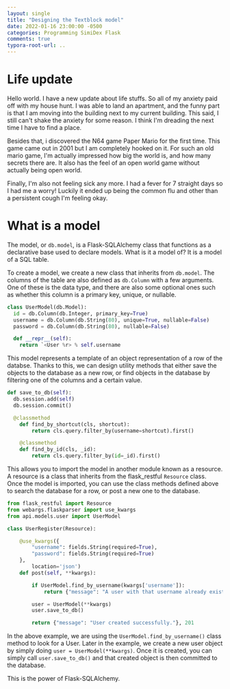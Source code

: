 ```yaml
---
layout: single
title: "Designing the Textblock model"
date: 2022-01-16 23:00:00 -0500
categories: Programming SimiDex Flask
comments: true
typora-root-url: ..
---
```


# Life update

Hello world. I have a new update about life stuffs. So all of my anxiety paid off with my house hunt. I was able to land an apartment, and the funny part is that I am moving into the building next to my current building. This said, I still can't shake the anxiety for some reason. I think I'm dreading the next time I have to find a place.

Besides that, i discovered the N64 game Paper Mario for the first time. This game came out in 2001 but I am completely hooked on it. For such an old mario game, I'm actually impressed how big the world is, and how many secrets there are. It also has the feel of an open world game without actually being open world.

Finally, I'm also not feeling sick any more. I had a fever for 7 straight days so I had me a worry! Luckily it ended up being the common flu and other than a persistent cough I'm feeling okay.

# What is a model

The model, or `db.model`, is a Flask-SQLAlchemy class that functions as a declarative base used to declare models. What is it a model of? It is a model of a SQL table.

To create a model, we create a new class that inherits from `db.model`. The columns of the table are also defined as `db.Column` with a few arguments. One of these is the data type, and there are also some optional ones such as whether this column is a primary key, unique, or nullable.

```python
class UserModel(db.Model):
  id = db.Column(db.Integer, primary_key=True)
  username = db.Column(db.String(80), unique=True, nullable=False)
  password = db.Column(db.String(80), nullable=False)

  def __repr__(self):
    return `<User %r> % self.username
```

This model represents a template of an object representation of a row of the databse. Thanks to this, we can design utility methods that either save the objects to the database as a new row, or find objects in the database by filtering one of the columns and a certain value.

```python
def save_to_db(self):
  db.session.add(self)
  db.session.commit()

  @classmethod
	def find_by_shortcut(cls, shortcut):
		return cls.query.filter_by(username=shortcut).first()

	@classmethod
	def find_by_id(cls, _id):
		return cls.query.filter_by(id=_id).first()
```

This allows you to import the model in another module known as a resource. A resource is a class that inherits from the flask_restful `Resource` class. Once the model is imported, you can use the class methods defined above to search the database for a row, or post a new one to the database.

```python
from flask_restful import Resource
from webargs.flaskparser import use_kwargs
from api.models.user import UserModel

class UserRegister(Resource):

	@use_kwargs({
		"username": fields.String(required=True),
		"password": fields.String(required=True)
	},
		location='json')
	def post(self, **kwargs):

		if UserModel.find_by_username(kwargs['username']):
			return {"message": "A user with that username already exists"}, 400

		user = UserModel(**kwargs)
		user.save_to_db()

		return {"message": "User created successfully."}, 201
```

In the above example, we are using the `UserModel.find_by_username()` class method to look for a User. Later in the example, we create a new user object by simply doing `user = UserModel(**kwargs)`. Once it is created, you can simply call `user.save_to_db()` and that created object is then committed to the database.

This is the power of Flask-SQLAlchemy. 
